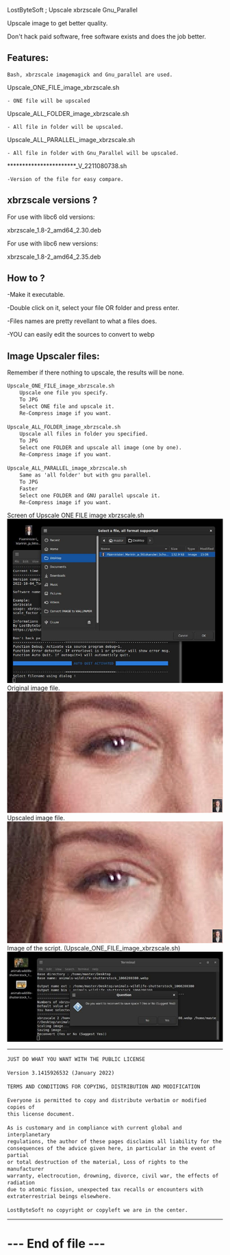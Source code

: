LostByteSoft ; Upscale xbrzscale Gnu_Parallel

Upscale image to get better quality.

Don't hack paid software, free software exists and does the job better.


Features:
---------------------------------------------

	Bash, xbrzscale imagemagick and Gnu_parallel are used.
	

Upscale_ONE_FILE_image_xbrzscale.sh

	- ONE file will be upscaled

Upscale_ALL_FOLDER_image_xbrzscale.sh

	- All file in folder will be upscaled.

Upscale_ALL_PARALLEL_image_xbrzscale.sh

	- All file in folder with Gnu_Parallel will be upscaled.

***********************_V_2211080738.sh

	-Version of the file for easy compare.
	

xbrzscale versions ?
---------------------------------------------

For use with libc6 old versions:

xbrzscale_1.8-2_amd64_2.30.deb


For use with libc6 new versions:

xbrzscale_1.8-2_amd64_2.35.deb


How to ?
---------------------------------------------

-Make it executable.

-Double click on it, select your file OR folder and press enter.

-Files names are pretty revellant to what a files does.

-YOU can easily edit the sources to convert to webp
		
Image Upscaler files:
---------------------------------------------

Remember if there nothing to upscale, the results will be none.

	Upscale_ONE_FILE_image_xbrzscale.sh
		Upscale one file you specify.
		To JPG
		Select ONE file and upscale it.
		Re-Compress image if you want.
	
	Upscale_ALL_FOLDER_image_xbrzscale.sh
		Upscale all files in folder you specified.
		To JPG
		Select one FOLDER and upscale all image (one by one).
		Re-Compress image if you want.

	Upscale_ALL_PARALLEL_image_xbrzscale.sh
		Same as 'all folder' but with gnu parallel.
		To JPG
		Faster
		Select one FOLDER and GNU parallel upscale it.
		Re-Compress image if you want.

Screen of Upscale ONE FILE image xbrzscale.sh
![Screenshot](v5.jpg)
Original image file.
![Screenshot](sca_ori.jpg)
Upscaled image file.
![Screenshot](sca_up.jpg)
Image of the script. (Upscale_ONE_FILE_image_xbrzscale.sh)
![Screenshot](v6.jpg)


---------------------------------------------

	JUST DO WHAT YOU WANT WITH THE PUBLIC LICENSE

	Version 3.1415926532 (January 2022)

	TERMS AND CONDITIONS FOR COPYING, DISTRIBUTION AND MODIFICATION
   
	Everyone is permitted to copy and distribute verbatim or modified copies of
	this license document.

	As is customary and in compliance with current global and interplanetary
	regulations, the author of these pages disclaims all liability for the
	consequences of the advice given here, in particular in the event of partial
	or total destruction of the material, Loss of rights to the manufacturer
	warranty, electrocution, drowning, divorce, civil war, the effects of radiation
	due to atomic fission, unexpected tax recalls or encounters with
	extraterrestrial beings elsewhere.

	LostByteSoft no copyright or copyleft we are in the center.

--------------------------------------------------------------------
# --- End of file ---


